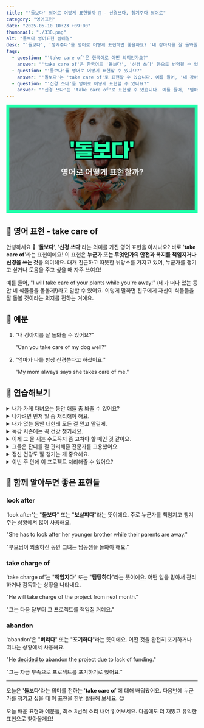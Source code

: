 ```yaml
---
title: "'돌보다' 영어로 어떻게 표현할까 🥰 - 신경쓰다, 챙겨주다 영어로"
category: "영어표현"
date: "2025-05-10 10:23 +09:00"
thumbnail: "./330.png"
alt: "돌보다 영어표현 썸네일"
desc: "'돌보다', '챙겨주다'를 영어로 어떻게 표현하면 좋을까요? '내 강아지를 잘 돌봐줄 수 있어요?', '엄마가 나에게 항상 나를 챙겨준다고 하셨어요.' 등을 영어로 표현하는 법을 배워봅시다. 다양한 예문을 통해서 연습하고 본인의 표현으로 만들어 보세요."
faqs:
  - question: "'take care of'은 한국어로 어떤 의미인가요?"
    answer: "'take care of'은 한국어로 '돌보다', '신경 쓰다' 등으로 번역될 수 있습니다. 누군가 또는 무엇인가의 안전과 복지를 책임지거나 신경을 쓰는 것을 의미해요."
  - question: "'돌보다'를 영어로 어떻게 표현할 수 있나요?"
    answer: "'돌보다'는 'take care of'로 표현할 수 있습니다. 예를 들어, '내 강아지를 잘 돌봐줄 수 있어요?'는 'Can you take care of my dog well?'로 말할 수 있습니다."
  - question: "'신경 쓰다'를 영어로 어떻게 표현할 수 있나요?"
    answer: "'신경 쓰다'는 'take care of'로 표현할 수 있습니다. 예를 들어, '엄마가 나에게 항상 나를 챙겨준다고 하셨어요.'는 'My mom always says she takes care of me.'로 말할 수 있습니다."
---
```


!['돌보다' 영어표현 썸네일 이미지](./330.png)

## 🌟 영어 표현 - take care of

안녕하세요 👋 '**돌보다**', '**신경 쓰다**'라는 의미를 가진 영어 표현을 아시나요? 바로 '**take care of**'라는 표현이에요! 이 표현은 **누군가 또는 무엇인가의 안전과 복지를 책임지거나 신경을 쓰는 것**을 의미해요. 대개 친근하고 따뜻한 뉘앙스를 가지고 있어, 누군가를 챙기고 싶거나 도움을 주고 싶을 때 자주 쓰여요!

예를 들어, "I will take care of your plants while you're away!" (네가 떠나 있는 동안 네 식물들을 돌볼게!)라고 말할 수 있어요. 이렇게 말하면 친구에게 자신이 식물들을 잘 돌볼 것이라는 의지를 전하는 거에요.

## 📖 예문

1. "내 강아지를 잘 돌봐줄 수 있어요?"

   "Can you take care of my dog well?"

2. "엄마가 나를 항상 신경쓴다고 하셨어요."

   "My mom always says she takes care of me."

## 💬 연습해보기

<details>
<summary>내가 가게 다녀오는 동안 애들 좀 봐줄 수 있어요?</summary>
<span>Could you take care of the kids for a bit while I run to the store?</span>
</details>

<details>
<summary>나가려면 먼저 일 좀 처리해야 해요.</summary>
<span>I have to take care of some work stuff before we can go out.</span>
</details>

<details>
<summary>내가 없는 동안 너한테 모든 걸 믿고 맡길게.</summary>
<span>I’m counting on you to take care of things while I’m away.</span>
</details>

<details>
<summary>독감 시즌에는 꼭 건강 챙기세요.</summary>
<span><a href="/blog/in-english/232.make-sure/">Make sure</a> you take care of yourself during flu season.</span>
</details>

<details>
<summary>이제 그 물 새는 수도꼭지 좀 고쳐야 할 때인 것 같아요.</summary>
<span>I think it's time to take care of that leaky faucet.</span>
</details>

<details>
<summary>그들은 잔디를 잘 관리해줄 전문가를 고용했어요.</summary>
<span>They hired a professional to take care of their lawn.</span>
</details>

<details>
<summary>정신 건강도 잘 챙기는 게 중요해요.</summary>
<span>It’s <a href="/blog/in-english/318.important/">important</a> to take care of your mental health.</span>
</details>

<details>
<summary>이번 주 안에 이 프로젝트 처리해줄 수 있어요?</summary>
<span>Can you take care of this project by the end of the week?</span>
</details>

## 🤝 함께 알아두면 좋은 표현들

### look after

'look after'는 "**돌보다**" 또는 "**보살피다**"라는 뜻이에요. 주로 누군가를 책임지고 챙겨주는 상황에서 많이 사용해요.

"She has to look after her younger brother while their parents are away."

"부모님이 외출하신 동안 그녀는 남동생을 돌봐야 해요."

### take charge of

'take charge of'는 "**책임지다**" 또는 "**담당하다**"라는 뜻이에요. 어떤 일을 맡아서 관리하거나 감독하는 상황을 나타내요.

"He will take charge of the project from next month."

"그는 다음 달부터 그 프로젝트를 책임질 거예요."

### abandon

'abandon'은 "**버리다**" 또는 "**포기하다**"라는 뜻이에요. 어떤 것을 완전히 포기하거나 떠나는 상황에서 사용해요.

"He [decided to](/blog/in-english/062.decide-to/) abandon the project due to lack of funding."

"그는 자금 부족으로 프로젝트를 포기하기로 했어요."

---

오늘은 '**돌보다**'라는 의미를 전하는 '**take care of**'에 대해 배워봤어요. 다음번에 누군가를 챙기고 싶을 때 이 표현을 한번 활용해 보세요. 😊

오늘 배운 표현과 예문들, 최소 3번씩 소리 내어 읽어보세요. 다음에도 더 재밌고 유익한 표현으로 찾아올게요!
